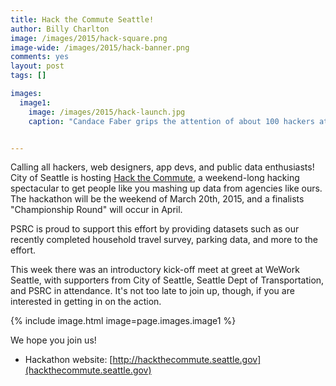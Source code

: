 ```yaml
---
title: Hack the Commute Seattle!
author: Billy Charlton
image: /images/2015/hack-square.png
image-wide: /images/2015/hack-banner.png
comments: yes
layout: post
tags: []

images:
  image1:
    image: /images/2015/hack-launch.jpg
    caption: "Candace Faber grips the attention of about 100 hackers at this week's Hack-a-thon kickoff."


---
```

[hack]: http://hackthecommute.seattle.gov/

Calling all hackers, web designers, app devs, and public data enthusiasts! City of Seattle is hosting [Hack the Commute][hack], a weekend-long hacking spectacular to get people like you mashing up data from agencies like ours.  The hackathon will be the weekend of March 20th, 2015, and a finalists "Championship Round" will occur in April.

PSRC is proud to support this effort by providing datasets such as our recently completed household travel survey, parking data, and more to the effort.

This week there was an introductory kick-off meet at greet at WeWork Seattle, with supporters from City of Seattle, Seattle Dept of Transportation, and PSRC in attendance. It's not too late to join up, though, if you are interested in getting in on the action.

{% include image.html image=page.images.image1 %}

We hope you join us!

* Hackathon website:  [http://hackthecommute.seattle.gov](hackthecommute.seattle.gov)



